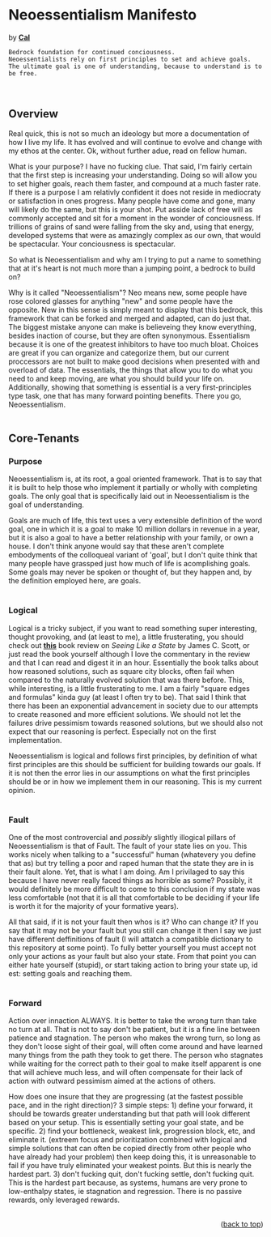 <h1 align="left">Neoessentialism Manifesto</h1>
<p align="left">
by <a href="https://caldayham.com" title="go to caldayham.com"><strong>Cal</strong></a>  
<p>

```
Bedrock foundation for continued conciousness.
Neoessentialists rely on first principles to set and achieve goals. 
The ultimate goal is one of understanding, because to understand is to be free.
```
<br>

## Overview  

Real quick, this is not so much an ideology but more a documentation of how I live my life. It has evolved
and will continue to evolve and change with my ethos at the center.  Ok, without further adue, read on
fellow human.
<br>

What is your purpose? I have no fucking clue. 
That said, I'm fairly certain that the first step is increasing your understanding. Doing 
so will allow you to set higher goals, reach them faster, and compound at a much faster rate. 
If there is a purpose I am relativly confident 
it does not reside in mediocraty or satisfaction in ones progress. Many people have come and gone, many 
will likely do the same, but this is your shot. Put asside lack of free will as commonly accepted and 
sit for a moment in the wonder of conciousness. If trillions of grains of sand were falling from the sky 
and, using that energy, developed systems that were as amazingly complex as our own, that would be 
spectacular. Your conciousness is spectacular.  

So what is Neoessentialism and why am I trying to put a name to something that at it's heart is not much 
more than a jumping point, a bedrock to build on?

Why is it called "Neoessentialism"? Neo means new, some people have rose colored glasses for anything "new" 
and some people have the opposite. New in this sense is simply meant to display that this bedrock, this
framework that can be forked and merged and adapted, can do just that. The biggest mistake anyone can make
is believeing they know everything, besides inaction of course, but they are often synonymous. Essentialism
because it is one of the greatest inhibitors to have too much bloat. Choices are great if you can organize 
and categorize them, but our current proccessors are not built to make good decisions when presented with 
and overload of data. The essentials, the things that allow you to do what you need to and keep moving, are
what you should build your life on. Additionally, showing that something is essential is a very first-principles
type task, one that has many forward pointing benefits. There you go, Neoessentialism.   
<br>

## Core-Tenants  

### Purpose  
Neoessentialism is, at its root, a goal oriented framework. That is to say that it is built to help those
who implement it partially or wholly with completing goals. The only goal that is specifically laid out 
in Neoessentialism is the goal of understanding. 

Goals are much of life, this text uses a very extensible definition of the word goal, one in which it is
a goal to make 10 million dollars in revenue in a year, but it is also a goal to have a better relationship
with your family, or own a house. I don't think anyone would say that these aren't complete embodyments 
of the colloqueal variant of 'goal', but I don't quite think that many people have grassped just how much of 
life is acomplishing goals. Some goals may never be spoken or thought of, but they happen and, by the definition 
employed here, are goals. 
<br>
<br>

### Logical  
Logical is a tricky subject, if you want to read something super interesting, thought provoking, and (at least
to me), a little frusterating, you should check out <a href="https://slatestarcodex.com/2017/03/16/book-review-seeing-like-a-state/"><strong>this</strong></a>
book review on *Seeing Like a State* by James C. Scott, or just read the book yourself although I love 
the commentary in the review and that I can read and digest it in an hour. Essentially the book talks about
how reasoned solutions, such as square city blocks, often fail when compared to the naturally evolved 
solution that was there before. This, while interesting, is a little frusterating to me. I am a fairly 
"square edges and formulas" kinda guy (at least I often try to be). That said I think that there has been an 
exponential advancement in society due to our attempts to create reasoned and more efficient solutions. We should
not let the failures drive pessimism towards reasoned solutions, but we should also not expect that our 
reasoning is perfect. Especially not on the first implementation. 

Neoessentialism is logical and follows first principles, by definition of what first principles are this 
should be sufficient for building towards our goals. If it is not then the error lies in our assumptions
on what the first principles should be or in how we implement them in our reasoning. This is my current opinion.
<br>
<br>

### Fault  
One of the most controvercial and *possibly* slightly illogical pillars of Neoessentialism is that of Fault. 
The fault of your state lies on you. This works nicely when talking to a "successful" human (whatevery you
define that as) but try telling a poor and raped human that the state they are in is their fault alone. Yet, 
that is what I am doing. Am I privilaged to say this because I have never really faced things as horrible 
as some? Possibly, it would definitely be more difficult to come to this conclusion if my state was less 
comfortable (not that it is all that comfortable to be deciding if your life is worth it for the majority
of your formative years). 

All that said, if it is not your fault then whos is it? Who can change it? If you say that it may not be your 
fault but you still can change it then I say we just have different deffinitions of fault (I will attatch a 
compatible dictionary to this repository at some point). To fully better yourself you must accept not only your
actions as your fault but also your state. From that point you can either hate yourself (stupid), or start
taking action to bring your state up, id est: setting goals and reaching them. 
<br>
<br>

### Forward  
Action over innaction ALWAYS. It is better to take the wrong turn than take no turn at all. That is not to say
don't be patient, but it is a fine line between patience and stagnation. The person who makes the wrong turn,
so long as they don't loose sight of their goal, will often come around and have learned many things from the path they
took to get there. The person who stagnates while waiting for the correct path to their goal to make itself apparent 
is one that will achieve much less, and will often compensate for their lack of action with outward pessimism
aimed at the actions of others.

How does one insure that they are progressing (at the fastest possible pace, and in the right direction)?
3 simple steps: 
	1) define your forward, it should be towards greater understanding but that path will look different
	based on your setup. This is essentially setting your goal state, and be specific.
	2) find your bottleneck, weakest link, progression block, etc, and eliminate it. (extreem focus and prioritization combined with 
	logical and simple solutions that can often be copied directly from other people who have already had
	your problem) then keep doing this, it is unreasonable to fail if you have truly eliminated your weakest points. But this is nearly the hardest part.
	3) don't fucking quit, don't fucking settle, don't fucking quit. This is the hardest part because, as systems,
	humans are very prone to low-enthalpy states, ie stagnation and regression. There is no passive rewards, only leveraged 
	rewards.
<br>
<br>


<p align="right">(<a href="#top">back to top</a>)</p>